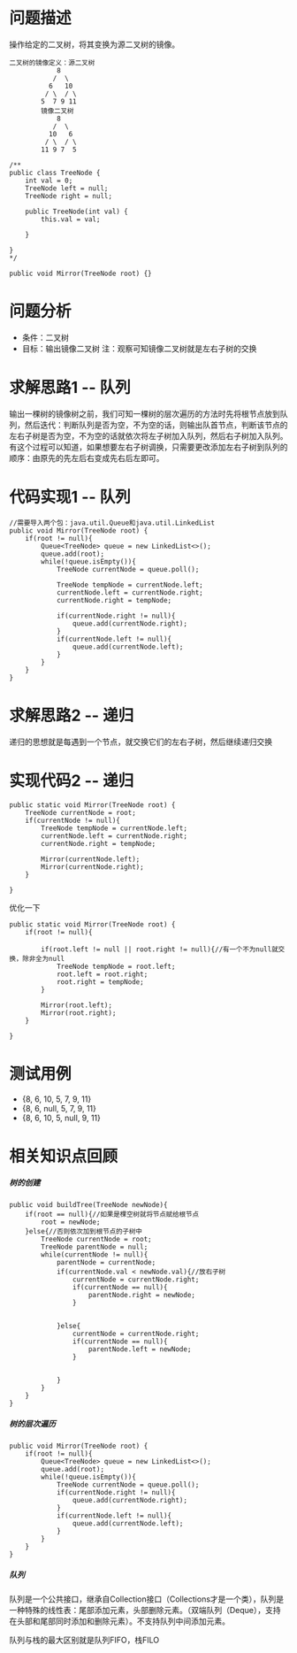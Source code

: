 # 问题描述
操作给定的二叉树，将其变换为源二叉树的镜像。

```
二叉树的镜像定义：源二叉树 
    	    8
    	   /  \
    	  6   10
    	 / \  / \
    	5  7 9 11
    	镜像二叉树
    	    8
    	   /  \
    	  10   6
    	 / \  / \
    	11 9 7  5
```


```
/**
public class TreeNode {
    int val = 0;
    TreeNode left = null;
    TreeNode right = null;

    public TreeNode(int val) {
        this.val = val;

    }

}
*/

public void Mirror(TreeNode root) {}

```
# 问题分析
- 条件：二叉树
- 目标：输出镜像二叉树
注：观察可知镜像二叉树就是左右子树的交换

# 求解思路1 -- 队列
输出一棵树的镜像树之前，我们可知一棵树的层次遍历的方法时先将根节点放到队列，然后迭代：判断队列是否为空，不为空的话，则输出队首节点，判断该节点的左右子树是否为空，不为空的话就依次将左子树加入队列，然后右子树加入队列。有这个过程可以知道，如果想要左右子树调换，只需要更改添加左右子树到队列的顺序：由原先的先左后右变成先右后左即可。

# 代码实现1 -- 队列

```
//需要导入两个包：java.util.Queue和java.util.LinkedList
public void Mirror(TreeNode root) {
    if(root != null){
        Queue<TreeNode> queue = new LinkedList<>();
        queue.add(root);
        while(!queue.isEmpty()){
            TreeNode currentNode = queue.poll();
            
            TreeNode tempNode = currentNode.left;
			currentNode.left = currentNode.right;
			currentNode.right = tempNode;
			
            if(currentNode.right != null){
                queue.add(currentNode.right);
            }
            if(currentNode.left != null){
                queue.add(currentNode.left);
            }
        }
    }
}
```
# 求解思路2 -- 递归
递归的思想就是每遇到一个节点，就交换它们的左右子树，然后继续递归交换

# 实现代码2 -- 递归

```
public static void Mirror(TreeNode root) {
	TreeNode currentNode = root;
	if(currentNode != null){
		TreeNode tempNode = currentNode.left;
		currentNode.left = currentNode.right;
		currentNode.right = tempNode;
		
		Mirror(currentNode.left);
		Mirror(currentNode.right);
	}
	
}

```
优化一下
```
public static void Mirror(TreeNode root) {
	if(root != null){
	    
	    if(root.left != null || root.right != null){//有一个不为null就交换，除非全为null
	        TreeNode tempNode = root.left;
    		root.left = root.right;
    		root.right = tempNode;
	    }
		
		Mirror(root.left);
		Mirror(root.right);
	}
	
}
```


# 测试用例
- {8, 6, 10, 5, 7, 9, 11}
- {8, 6, null, 5, 7, 9, 11}
- {8, 6, 10, 5, null, 9, 11}

# 相关知识点回顾
##### 树的创建

```
public void buildTree(TreeNode newNode){
    if(root == null){//如果是棵空树就将节点赋给根节点
        root = newNode;
    }else{//否则依次加到根节点的子树中
        TreeNode currentNode = root;
        TreeNode parentNode = null;
        while(currentNode != null){
            parentNode = currentNode;
            if(currentNode.val < newNode.val){//放右子树
                currentNode = currentNode.right;
                if(currentNode == null){
                    parentNode.right = newNode;
                }
                
                
            }else{
                currentNode = currentNode.right;
                if(currentNode == null){
                    parentNode.left = newNode;
                }
                
                
            }
        }
    }
}
```
 

##### 树的层次遍历

```
public void Mirror(TreeNode root) {
    if(root != null){
        Queue<TreeNode> queue = new LinkedList<>();
        queue.add(root);
        while(!queue.isEmpty()){
            TreeNode currentNode = queue.poll();
            if(currentNode.right != null){
                queue.add(currentNode.right);
            }
            if(currentNode.left != null){
                queue.add(currentNode.left);
            }
        }
    }
}
```

##### 队列
队列是一个公共接口，继承自Collection接口（Collections才是一个类），队列是一种特殊的线性表：尾部添加元素，头部删除元素。（双端队列（Deque），支持在头部和尾部同时添加和删除元素）。不支持队列中间添加元素。

队列与栈的最大区别就是队列FIFO，栈FILO